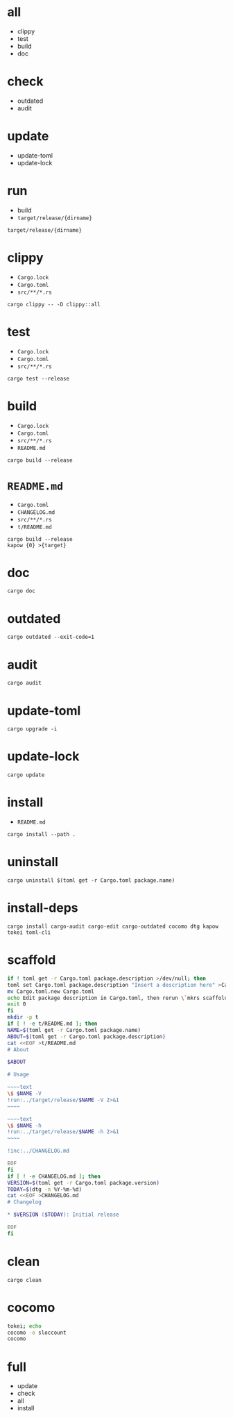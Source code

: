# all

* clippy
* test
* build
* doc

# check

* outdated
* audit

# update

* update-toml
* update-lock

# run

* build
* `target/release/{dirname}`

```
target/release/{dirname}
```

# clippy

* `Cargo.lock`
* `Cargo.toml`
* `src/**/*.rs`

```
cargo clippy -- -D clippy::all
```

# test

* `Cargo.lock`
* `Cargo.toml`
* `src/**/*.rs`

```
cargo test --release
```

# build

* `Cargo.lock`
* `Cargo.toml`
* `src/**/*.rs`
* `README.md`

```
cargo build --release
```

# `README.md`

* `Cargo.toml`
* `CHANGELOG.md`
* `src/**/*.rs`
* `t/README.md`

```
cargo build --release
kapow {0} >{target}
```

# doc

```
cargo doc
```

# outdated

```
cargo outdated --exit-code=1
```

# audit

```
cargo audit
```

# update-toml

```
cargo upgrade -i
```

# update-lock

```
cargo update
```

# install

* `README.md`

```
cargo install --path .
```

# uninstall

```
cargo uninstall $(toml get -r Cargo.toml package.name)
```

# install-deps

```
cargo install cargo-audit cargo-edit cargo-outdated cocomo dtg kapow tokei toml-cli
```

# scaffold

```bash -eo pipefail
if ! toml get -r Cargo.toml package.description >/dev/null; then
toml set Cargo.toml package.description "Insert a description here" >Cargo.toml.new
mv Cargo.toml.new Cargo.toml
echo Edit package description in Cargo.toml, then rerun \`mkrs scaffold\`.
exit 0
fi
mkdir -p t
if [ ! -e t/README.md ]; then
NAME=$(toml get -r Cargo.toml package.name)
ABOUT=$(toml get -r Cargo.toml package.description)
cat <<EOF >t/README.md
# About

$ABOUT

# Usage

~~~~text
\$ $NAME -V
!run:../target/release/$NAME -V 2>&1
~~~~

~~~~text
\$ $NAME -h
!run:../target/release/$NAME -h 2>&1
~~~~

!inc:../CHANGELOG.md

EOF
fi
if [ ! -e CHANGELOG.md ]; then
VERSION=$(toml get -r Cargo.toml package.version)
TODAY=$(dtg -n %Y-%m-%d)
cat <<EOF >CHANGELOG.md
# Changelog

* $VERSION ($TODAY): Initial release

EOF
fi
```

# clean

```
cargo clean
```

# cocomo

```bash -eo pipefail
tokei; echo
cocomo -o sloccount
cocomo
```

# full

* update
* check
* all
* install

